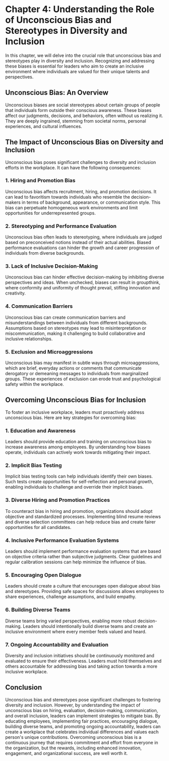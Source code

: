Chapter 4: Understanding the Role of Unconscious Bias and Stereotypes in Diversity and Inclusion
================================================================================================

In this chapter, we will delve into the crucial role that unconscious bias and stereotypes play in diversity and inclusion. Recognizing and addressing these biases is essential for leaders who aim to create an inclusive environment where individuals are valued for their unique talents and perspectives.

Unconscious Bias: An Overview
-----------------------------

Unconscious biases are social stereotypes about certain groups of people that individuals form outside their conscious awareness. These biases affect our judgments, decisions, and behaviors, often without us realizing it. They are deeply ingrained, stemming from societal norms, personal experiences, and cultural influences.

The Impact of Unconscious Bias on Diversity and Inclusion
---------------------------------------------------------

Unconscious bias poses significant challenges to diversity and inclusion efforts in the workplace. It can have the following consequences:

### 1. Hiring and Promotion Bias

Unconscious bias affects recruitment, hiring, and promotion decisions. It can lead to favoritism towards individuals who resemble the decision-makers in terms of background, appearance, or communication style. This bias can perpetuate homogeneous work environments and limit opportunities for underrepresented groups.

### 2. Stereotyping and Performance Evaluation

Unconscious bias often leads to stereotyping, where individuals are judged based on preconceived notions instead of their actual abilities. Biased performance evaluations can hinder the growth and career progression of individuals from diverse backgrounds.

### 3. Lack of Inclusive Decision-Making

Unconscious bias can hinder effective decision-making by inhibiting diverse perspectives and ideas. When unchecked, biases can result in groupthink, where conformity and uniformity of thought prevail, stifling innovation and creativity.

### 4. Communication Barriers

Unconscious bias can create communication barriers and misunderstandings between individuals from different backgrounds. Assumptions based on stereotypes may lead to misinterpretation or miscommunication, making it challenging to build collaborative and inclusive relationships.

### 5. Exclusion and Microaggressions

Unconscious bias may manifest in subtle ways through microaggressions, which are brief, everyday actions or comments that communicate derogatory or demeaning messages to individuals from marginalized groups. These experiences of exclusion can erode trust and psychological safety within the workplace.

Overcoming Unconscious Bias for Inclusion
-----------------------------------------

To foster an inclusive workplace, leaders must proactively address unconscious bias. Here are key strategies for overcoming bias:

### 1. Education and Awareness

Leaders should provide education and training on unconscious bias to increase awareness among employees. By understanding how biases operate, individuals can actively work towards mitigating their impact.

### 2. Implicit Bias Testing

Implicit bias testing tools can help individuals identify their own biases. Such tests create opportunities for self-reflection and personal growth, enabling individuals to challenge and override their implicit biases.

### 3. Diverse Hiring and Promotion Practices

To counteract bias in hiring and promotion, organizations should adopt objective and standardized processes. Implementing blind resume reviews and diverse selection committees can help reduce bias and create fairer opportunities for all candidates.

### 4. Inclusive Performance Evaluation Systems

Leaders should implement performance evaluation systems that are based on objective criteria rather than subjective judgments. Clear guidelines and regular calibration sessions can help minimize the influence of bias.

### 5. Encouraging Open Dialogue

Leaders should create a culture that encourages open dialogue about bias and stereotypes. Providing safe spaces for discussions allows employees to share experiences, challenge assumptions, and build empathy.

### 6. Building Diverse Teams

Diverse teams bring varied perspectives, enabling more robust decision-making. Leaders should intentionally build diverse teams and create an inclusive environment where every member feels valued and heard.

### 7. Ongoing Accountability and Evaluation

Diversity and inclusion initiatives should be continuously monitored and evaluated to ensure their effectiveness. Leaders must hold themselves and others accountable for addressing bias and taking action towards a more inclusive workplace.

Conclusion
----------

Unconscious bias and stereotypes pose significant challenges to fostering diversity and inclusion. However, by understanding the impact of unconscious bias on hiring, evaluation, decision-making, communication, and overall inclusion, leaders can implement strategies to mitigate bias. By educating employees, implementing fair practices, encouraging dialogue, building diverse teams, and promoting ongoing accountability, leaders can create a workplace that celebrates individual differences and values each person's unique contributions. Overcoming unconscious bias is a continuous journey that requires commitment and effort from everyone in the organization, but the rewards, including enhanced innovation, engagement, and organizational success, are well worth it.
